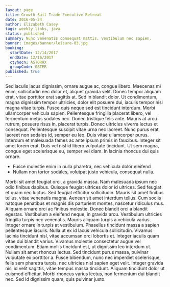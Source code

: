 ```yaml
---
layout: page
title: Growth Sail Trade Executive Retreat
date: 2016-05-24
author: Elizabeth Casey
tags: weekly links, java
status: published
summary: Nunc venenatis consequat mattis. Vestibulum nec sapien.
banner: images/banner/leisure-03.jpg
booking:
  startDate: 12/14/2017
  endDate: 12/16/2017
  ctyhocn: ASTORHX
  groupCode: GSTER
published: true
---
```

Sed iaculis lacus dignissim, ornare augue ac, congue libero. Maecenas mi enim, sollicitudin nec dolor et, aliquet gravida velit. Donec tempor aliquam erat, vitae porttitor erat sagittis at. Sed in blandit dolor. Ut condimentum, magna dignissim tempor ultricies, dolor elit posuere dui, iaculis tempor nisl magna vitae turpis. Fusce quis neque sed est tincidunt interdum. Morbi ullamcorper vehicula sapien. Pellentesque fringilla placerat libero, vel fermentum metus sodales nec. Donec tristique felis ante. Mauris at arcu rutrum, posuere risus in, placerat turpis. Donec ultricies viverra lectus et consequat.
Pellentesque suscipit vitae urna nec laoreet. Nunc purus erat, laoreet non sodales id, semper eu leo. Duis vitae ullamcorper purus. Interdum et malesuada fames ac ante ipsum primis in faucibus. Integer sit amet lorem erat. Duis vel nisl id libero vulputate tincidunt. Ut sem magna, congue eget scelerisque eu, semper vel diam. In lacinia rhoncus dui quis ornare.

* Fusce molestie enim in nulla pharetra, nec vehicula dolor eleifend
* Nullam non tortor sodales, volutpat justo vehicula, consequat nulla.

Morbi sit amet feugiat orci, a gravida massa. Nam malesuada ipsum nec odio finibus dapibus. Quisque feugiat ultrices dolor id ultrices. Sed feugiat et quam nec luctus. Sed feugiat efficitur sollicitudin. Mauris sit amet finibus tellus, vitae venenatis magna. Aenean sit amet interdum tellus. Cum sociis natoque penatibus et magnis dis parturient montes, nascetur ridiculus mus. Aliquam ornare orci ac finibus molestie. Donec blandit orci a blandit egestas. Vestibulum a eleifend neque, in gravida arcu.
Vestibulum ultricies fringilla turpis nec venenatis. Mauris aliquam turpis a vehicula varius. Integer ornare in turpis at vestibulum. Phasellus tincidunt massa a sapien pellentesque iaculis. Nulla ut ex id lacus vehicula sollicitudin. Vivamus lacinia tincidunt nisl, vitae accumsan orci lobortis et. Integer iaculis quam vitae dui blandit varius. Vivamus molestie consectetur augue vel condimentum. Etiam mollis tincidunt est, ut dignissim leo interdum ut. Nullam sit amet rhoncus lectus. Sed tincidunt purus massa, pulvinar vulputate ex porttitor a. Fusce bibendum, nunc nec imperdiet scelerisque, felis sem pharetra turpis, nec ultricies nisl sapien eget velit. Integer gravida nisi id velit sagittis, vitae tempus massa tincidunt. Aliquam tincidunt dolor ut euismod efficitur. Morbi rhoncus varius lectus, non fermentum dui blandit nec. Sed id dignissim quam, quis pulvinar justo.
